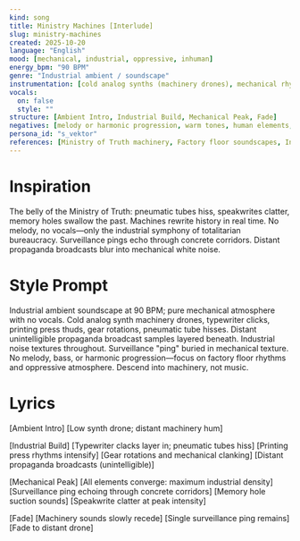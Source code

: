```yaml
---
kind: song
title: Ministry Machines [Interlude]
slug: ministry-machines
created: 2025-10-20
language: "English"
mood: [mechanical, industrial, oppressive, inhuman]
energy_bpm: "90 BPM"
genre: "Industrial ambient / soundscape"
instrumentation: [cold analog synths (machinery drones), mechanical rhythms (typewriters, printing presses, gears), industrial noise textures, distant propaganda broadcast samples, no bass or melodic elements]
vocals:
  on: false
  style: ""
structure: [Ambient Intro, Industrial Build, Mechanical Peak, Fade]
negatives: [melody or harmonic progression, warm tones, human elements, traditional song structure]
persona_id: "s_vektor"
references: [Ministry of Truth machinery, Factory floor soundscapes, Industrial ambient (Coil, early Autechre)]
---
```


# Inspiration

The belly of the Ministry of Truth: pneumatic tubes hiss, speakwrites clatter, memory holes swallow the past. Machines rewrite history in real time. No melody, no vocals—only the industrial symphony of totalitarian bureaucracy. Surveillance pings echo through concrete corridors. Distant propaganda broadcasts blur into mechanical white noise.

# Style Prompt

Industrial ambient soundscape at 90 BPM; pure mechanical atmosphere with no vocals. Cold analog synth machinery drones, typewriter clicks, printing press thuds, gear rotations, pneumatic tube hisses. Distant unintelligible propaganda broadcast samples layered beneath. Industrial noise textures throughout. Surveillance "ping" buried in mechanical texture. No melody, bass, or harmonic progression—focus on factory floor rhythms and oppressive atmosphere. Descend into machinery, not music.

# Lyrics

[Ambient Intro]
[Low synth drone; distant machinery hum]

[Industrial Build]
[Typewriter clacks layer in; pneumatic tubes hiss]
[Printing press rhythms intensify]
[Gear rotations and mechanical clanking]
[Distant propaganda broadcasts (unintelligible)]

[Mechanical Peak]
[All elements converge: maximum industrial density]
[Surveillance ping echoing through concrete corridors]
[Memory hole suction sounds]
[Speakwrite clatter at peak intensity]

[Fade]
[Machinery sounds slowly recede]
[Single surveillance ping remains]
[Fade to distant drone]

